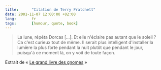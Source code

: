 ```yaml
---
title:      "Citation de Terry Pratchett"
date: 2001-11-07 12:00:00 +02:00
lang:       fr
tags:       [humour, quote, book]
---
```


> La lune, répéta Dorcas […]. Et elle n'éclaire pas autant que le soleil ? Ca c'est curieux tout de même. Il serait plus intelligent d'installer la lumière la plus forte pendant la nuit plutôt que pendant le jour, puisqu'à ce moment là, on y voit de toute façon.

Extrait de « [Le grand livre des gnomes](https://amzn.to/2D2tRT1) »
